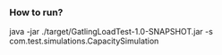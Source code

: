 ### How to run?
java -jar ./target/GatlingLoadTest-1.0-SNAPSHOT.jar -s com.test.simulations.CapacitySimulation 